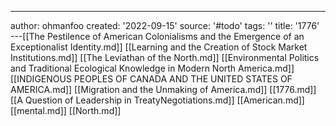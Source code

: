 ---
author: ohmanfoo
created: '2022-09-15'
source: '#todo'
tags: ''
title: '1776'
---[[The Pestilence of American Colonialisms and the Emergence of an Exceptionalist Identity.md]]
[[Learning and the Creation of Stock Market Institutions.md]]
[[The Leviathan of the North.md]]
[[Environmental Politics and Traditional Ecological Knowledge in Modern North America.md]]
[[INDIGENOUS PEOPLES OF CANADA AND THE UNITED STATES OF AMERICA.md]]
[[Migration and the Unmaking of America.md]]
[[1776.md]]
[[A Question of Leadership in TreatyNegotiations.md]]
[[American.md]]
[[mental.md]]
[[North.md]]
